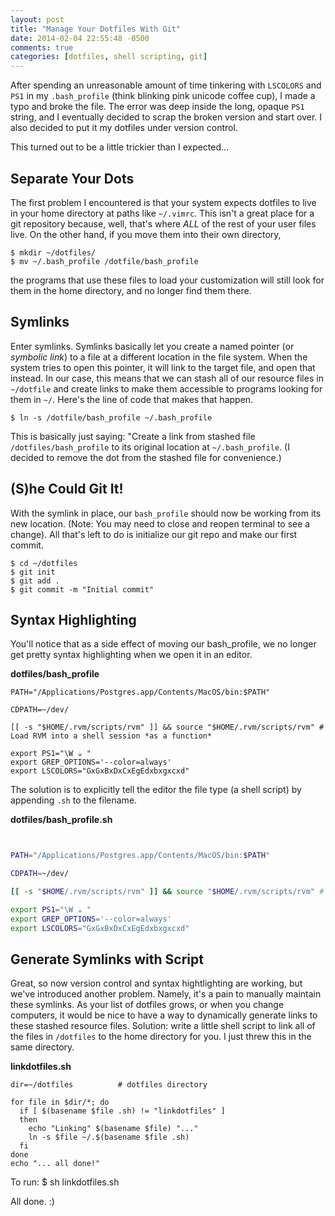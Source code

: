 ```yaml
---
layout: post
title: "Manage Your Dotfiles With Git"
date: 2014-02-04 22:55:48 -0500
comments: true
categories: [dotfiles, shell scripting, git]
---
```


After spending an unreasonable amount of time tinkering with ```LSCOLORS``` and ```PS1``` in my ```.bash_profile``` (think blinking pink unicode coffee cup), I made a typo and broke the file.  The error was deep inside the long, opaque ```PS1``` string, and I eventually decided to scrap the broken version and start over.  I also decided to put it my dotfiles under version control.

This turned out to be a little trickier than I expected...

Separate Your Dots
------------------

The first problem I encountered is that your system expects dotfiles to live in your home directory at paths like ```~/.vimrc```. This isn't a great place for a git repository because, well, that's where *ALL* of the rest of your user files live.  On the other hand, if you move them into their own directory, 

    $ mkdir ~/dotfiles/
    $ mv ~/.bash_profile /dotfile/bash_profile

the programs that use these files to load your customization will still look for them in the home directory, and no longer find them there.

Symlinks
--------

Enter symlinks.  Symlinks basically let you create a named pointer (or *symbolic link*) to a file at a different location in the file system.  When the system tries to open this pointer, it will link to the target file, and open that instead.  In our case, this means that we can stash all of our resource files in ```~/dotfile``` and create links to make them accessible to programs looking for them in ```~/```. Here's the line of code that makes that happen.

    $ ln -s /dotfile/bash_profile ~/.bash_profile

This is basically just saying: 
"Create a link from stashed file ```/dotfiles/bash_profile``` to its original location at ```~/.bash_profile```.  (I decided to remove the dot from the stashed file for convenience.)

(S)he Could Git It!
-------

With the symlink in place, our ```bash_profile``` should now be working from its new location.  (Note: You may need to close and reopen terminal to see a change). All that's left to do is initialize our git repo and make our first commit.


    $ cd ~/dotfiles
    $ git init
    $ git add .
    $ git commit -m "Initial commit"


Syntax Highlighting
-------------------

You'll notice that as a side effect of moving our bash_profile, we no longer get pretty syntax highlighting when we open it in an editor. 

  **dotfiles/bash_profile**

    PATH="/Applications/Postgres.app/Contents/MacOS/bin:$PATH"

    CDPATH=~/dev/

    [[ -s "$HOME/.rvm/scripts/rvm" ]] && source "$HOME/.rvm/scripts/rvm" # Load RVM into a shell session *as a function*

    export PS1="\W ☕ "
    export GREP_OPTIONS='--color=always'
    export LSCOLORS="GxGxBxDxCxEgEdxbxgxcxd"

The solution is to explicitly tell the editor the file type (a shell script) by appending ```.sh``` to the filename.

  **dotfiles/bash_profile.sh**

```bash


PATH="/Applications/Postgres.app/Contents/MacOS/bin:$PATH"

CDPATH=~/dev/

[[ -s "$HOME/.rvm/scripts/rvm" ]] && source "$HOME/.rvm/scripts/rvm" # Load RVM into a shell session *as a function*

export PS1="\W ☕ "
export GREP_OPTIONS='--color=always'
export LSCOLORS="GxGxBxDxCxEgEdxbxgxcxd"
```

Generate Symlinks with Script
-----------------------------

Great, so now version control and syntax hightlighting are working, but we've introduced another problem.  Namely, it's a pain to manually maintain these symlinks.  As your list of dotfiles grows, or when you change computers, it would be nice to have a way to dynamically generate links to these stashed resource files. Solution: write a little shell script to link all of the files in ```/dotfiles``` to the home directory for you.  I just threw this in the same directory.

**linkdotfiles.sh**
```
dir=~/dotfiles          # dotfiles directory

for file in $dir/*; do
  if [ $(basename $file .sh) != "linkdotfiles" ]
  then
    echo "Linking" $(basename $file) "..."
    ln -s $file ~/.$(basename $file .sh)
  fi
done
echo "... all done!"
```

To run: 
    $ sh linkdotfiles.sh

All done.  :)